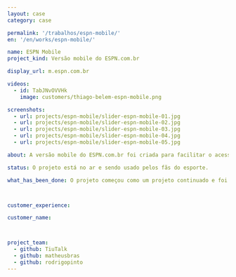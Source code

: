 ```yaml
---
layout: case
category: case

permalink: '/trabalhos/espn-mobile/'
en: '/en/works/espn-mobile/'

name: ESPN Mobile
project_kind: Versão mobile do ESPN.com.br

display_url: m.espn.com.br

videos:
  - id: TabJNvOVVHk
    image: customers/thiago-belem-espn-mobile.png

screenshots:
  - url: projects/espn-mobile/slider-espn-mobile-01.jpg
  - url: projects/espn-mobile/slider-espn-mobile-02.jpg
  - url: projects/espn-mobile/slider-espn-mobile-03.jpg
  - url: projects/espn-mobile/slider-espn-mobile-04.jpg
  - url: projects/espn-mobile/slider-espn-mobile-05.jpg

about: A versão mobile do ESPN.com.br foi criada para facilitar o acesso ao conteúdo partindo de dispositivos mobile. Com ele os usuários (que são chamados de fãs do esporte) podem acompanhar as notícias de qualquer lugar.

status: O projeto está no ar e sendo usado pelos fãs do esporte.

what_has_been_done: O projeto começou como um projeto continuado e foi ao ar já na segunda semana. Depois disso, tivemos iterações baseadas nos feedbacks dos usuários.



customer_experience:

customer_name:



project_team:
  - github: TiuTalk
  - github: matheusbras
  - github: rodrigopinto
---
```

